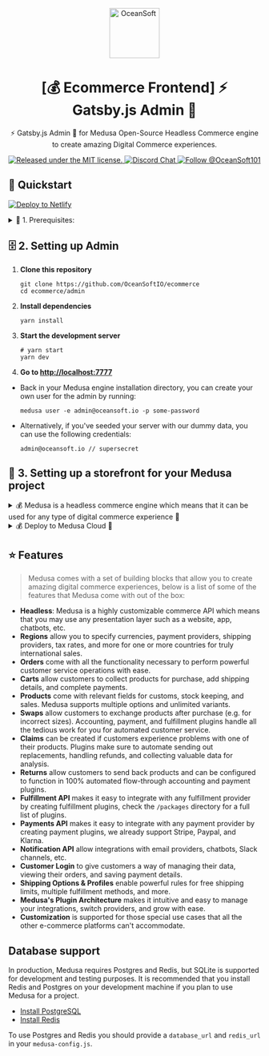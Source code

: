 <p align="center">
  <a href="https://ecommerce.oceansoft.io">
    <img alt="OceanSoft" src="https://academy.job4u.io/static/b5b477f8d3c818783b0ec3fb68a5e570/e64f1/logo.webp" width="100" />
  </a>
</p>
<h1 align="center">
  [💰 Ecommerce Frontend] ⚡ Gatsby.js Admin 💎
</h1>

<p align="center">
⚡ Gatsby.js Admin 💎 for Medusa Open-Source Headless Commerce engine to create amazing Digital Commerce experiences.
</p>

<p align="center">
  <a href="https://github.com/OceanSoftIO/ecommerce/blob/main/LICENSE">
    <img src="https://img.shields.io/badge/license-MIT-blue" alt="Released under the MIT license." />
  </a>
  <a href="https://discord.gg/KAS8GBjs">
    <img src="https://img.shields.io/badge/chat-on%20discord-7289DA.svg" alt="Discord Chat" />
  </a>
  <a href="https://twitter.com/intent/follow?screen_name=OceanSoft101">
    <img src="https://img.shields.io/twitter/follow/OceanSoft101.svg?label=Follow%20@OceanSoft101" alt="Follow @OceanSoft101" />
  </a>
</p>


## 🚀 Quickstart

[![Deploy to Netlify](https://www.netlify.com/img/deploy/button.svg)](https://app.netlify.com/start/deploy?repository=https://https://github.com/OceanSoftIO/ecommerce)

<details>
<summary>🚦 1. Prerequisites:</summary>
  
  * ✅ [eCommerce Backend](https://github.com/medusajs/medusa)

    ```
    echo "Install the Medusa CLI"
    yarn global add @medusajs/medusa

    medusa new backend
    # medusa new backend --seed

    cd backend
    # medusa develop
    yarn start

    echo "Testing APIs"
    curl localhost:9999/store/products | python -m json.tool

    ```

  * ✅ An [eCommerce Backend Docker](https://github.com/OceanSoftIO/ecommerce/blob/main/docker/) should be running locally on port 9999.

  > After these above steps and only a couple of minutes, you now have a complete commerce engine running locally. You may now explore [the documentation](https://docs.medusa-commerce.com/api) to learn how to interact with the Medusa API. You may also add [plugins](https://github.com/medusajs/medusa/tree/master/packages) to your eCommerce Store by specifying them in your `medusa-config.js` file.

</details>
    

## 🗄 2. Setting up Admin

1. **Clone this repository**
   ```
   git clone https://github.com/OceanSoftIO/ecommerce
   cd ecommerce/admin
   ```
2. **Install dependencies**
   ```
   yarn install
   ```
3. **Start the development server**
   ```
   # yarn start
   yarn dev
   ```
4. **Go to [http://localhost:7777](http://localhost:7777)**

* Back in your Medusa engine installation directory, you can create your own user for the admin by running:

    ```
    medusa user -e admin@oceansoft.io -p some-password
    ```
 
 * Alternatively, if you've seeded your server with our dummy data, you can use the following credentials:
 
    ```
    admin@oceansoft.io // supersecret
    ```

## 🛒 3. Setting up a storefront for your Medusa project

<details>
<summary>💰 Medusa is a headless commerce engine which means that it can be used for any type of digital commerce experience 💎</summary>
  
  * you may use it as the backend for an app, a voice application, social commerce experiences, or a traditional e-commerce website, you may even want to integrate Medusa into your own software to enable commerce functionality. All of these are use cases that Medusa supports - to learn more read the documentation or reach out.

  * To provide a quick way to get you started with a storefront install one of our traditional e-commerce starters:

    - [ ] [Gatsby Starter](https://github.com/medusajs/gatsby-starter-medusa)
      ```
      npm install -g gatsby-cli
      gatsby new my-medusa-storefront https://github.com/medusajs/gatsby-starter-medusa
      ```
    - [x] [Nextjs Starter](https://github.com/medusajs/nextjs-starter-medusa)
      ```
      npx create-next-app -e https://github.com/medusajs/nextjs-starter-medusa my-medusa-storefront
      ```
  
  * With your starter and your eCommerce Store running, you can open http://localhost:8888 in your browser and view the products in your store, build a cart, add shipping details and pay and complete an order.
  
</details>
  
<details>
<summary>💰 Deploy to Medusa Cloud 💎</summary>
  
  * With your project in local development, you can link your Medusa instance to Medusa Cloud - this will allow you to manage your store, view orders, and test out the amazing functionalities that you are building. Linking your project to Medusa Cloud requires that you have a Medusa Cloud account.

    1. **Authenticate your CLI with Medusa Cloud:**
       ```
       medusa login
       ```

    2. **Link project**
       ```
       medusa link --develop
       ```

  * You can now navigate to Orders in Medusa Cloud to view the orders in your local Medusa project, just like you would if your store was running in production.

</details>


## ⭐️ Features

> Medusa comes with a set of building blocks that allow you to create amazing digital commerce experiences, below is a list of some of the features that Medusa come with out of the box:

- **Headless**: Medusa is a highly customizable commerce API which means that you may use any presentation layer such as a website, app, chatbots, etc.
- **Regions** allow you to specify currencies, payment providers, shipping providers, tax rates, and more for one or more countries for truly international sales.
- **Orders** come with all the functionality necessary to perform powerful customer service operations with ease.
- **Carts** allow customers to collect products for purchase, add shipping details, and complete payments.
- **Products** come with relevant fields for customs, stock keeping, and sales. Medusa supports multiple options and unlimited variants.
- **Swaps** allow customers to exchange products after purchase (e.g. for incorrect sizes). Accounting, payment, and fulfillment plugins handle all the tedious work for you for automated customer service.
- **Claims** can be created if customers experience problems with one of their products. Plugins make sure to automate sending out replacements, handling refunds, and collecting valuable data for analysis.
- **Returns** allow customers to send back products and can be configured to function in 100% automated flow-through accounting and payment plugins.
- **Fulfillment API** makes it easy to integrate with any fulfillment provider by creating fulfillment plugins, check the `/packages` directory for a full list of plugins.
- **Payments API** makes it easy to integrate with any payment provider by creating payment plugins, we already support Stripe, Paypal, and Klarna.
- **Notification API** allow integrations with email providers, chatbots, Slack channels, etc. 
- **Customer Login** to give customers a way of managing their data, viewing their orders, and saving payment details. 
- **Shipping Options & Profiles** enable powerful rules for free shipping limits, multiple fulfillment methods, and more.
- **Medusa's Plugin Architecture** makes it intuitive and easy to manage your integrations, switch providers, and grow with ease.
- **Customization** is supported for those special use cases that all the other e-commerce platforms can't accommodate.

## Database support

In production, Medusa requires Postgres and Redis, but SQLite is supported for development and testing purposes. It is recommended that you install Redis and Postgres on your development machine if you plan to use Medusa for a project.

- [Install PostgreSQL](https://www.postgresql.org/download/)
- [Install Redis](https://redis.io/download)

To use Postgres and Redis you should provide a `database_url` and `redis_url` in your `medusa-config.js`.
